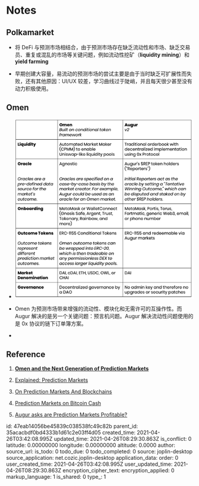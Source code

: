 # Notes

## Polkamarket

- 将 DeFi 与预测市场相结合，由于预测市场存在缺乏流动性和市场、缺乏交易员、重复或混乱的市场等关键问题，例如流动性挖矿（**liquidity mining**）和 **yield farming**

- 早期创建大容量，易流动的预测市场的尝试主要是由于当时缺乏可扩展性而失败，还有其他原因：UI/UX 较差，学习曲线过于陡峭，并且每天很少甚至没有动力积极使用。

## Omen

- ![image-20210426162138801](https://raw.githubusercontent.com/Whisker17/ImageStoreService/main/20210426162139.png)

- Omen 为预测市场带来增强的流动性、模块化和无需许可的互操作性。而 Augur 解决的是另一个关键问题：预言机问题。Augur 解决流动性问题使用的是 0x 协议的链下订单簿方案。
- 

## Reference

1. [**Omen and the Next Generation of Prediction Markets**](https://blog.gnosis.pm/omen-and-the-next-generation-of-prediction-markets-2e7a2dd604e)

2. [Explained: Prediction Markets](https://schor.medium.com/decentralized-prediction-markets-explained-d9f0425d331c)
3. [On Prediction Markets And Blockchains](https://allenfarrington.medium.com/on-prediction-markets-and-blockchain-48037d12039d)
4. [Prediction Markets on Bitcoin Cash](https://blog.bitjson.com/prediction-markets-on-bitcoin-cash/)
5. [Augur asks are Prediction Markets Profitable?](https://marketmadhouse.medium.com/augur-asks-are-prediction-markets-profitable-83c3c7e1149b)

id: 47eab14056be45839c038538fc49c82b
parent_id: 35acacbdf0bd4333b1d61c2e03ff4d05
created_time: 2021-04-26T03:42:08.995Z
updated_time: 2021-04-26T08:29:30.863Z
is_conflict: 0
latitude: 0.00000000
longitude: 0.00000000
altitude: 0.0000
author: 
source_url: 
is_todo: 0
todo_due: 0
todo_completed: 0
source: joplin-desktop
source_application: net.cozic.joplin-desktop
application_data: 
order: 0
user_created_time: 2021-04-26T03:42:08.995Z
user_updated_time: 2021-04-26T08:29:30.863Z
encryption_cipher_text: 
encryption_applied: 0
markup_language: 1
is_shared: 0
type_: 1